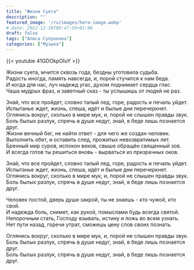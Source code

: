 ```yaml
---
title: "Жизни Суета"
description: ""
featured_image: '/ru/images/hero-image.webp'
# date: 2022-12-30T00:47:59+01:00
draft: false
tags: ["Алиса Супронова"]
categories: ["Музыка"]
---
```


{{< youtube 41GDOkpOIuY >}}

Жизни суета, мчится сквозь года, бездны уготовила судьба.  
Радость иногда, память навсегда, и, порой стучится к нам беда.  
И когда для нас, луч надежд угас, духом поднимает сердца глас.  
Чаша мудрых фраз, и заветный сказ - ты услышишь от людей не раз.

Знай, что все пройдет, словно талый лед, горе, радость и печаль уйдет.  
Испытанье ждет, жизнь, спеша, идёт и былые дни перечеркнет.  
Оглянись вокруг, сколько в мире мук, и, порой не слышен правды звук.  
Боль былых разлук, спрячь в душе недуг, знай, в беде лишь познается друг.  
Жизни вечный бег, не найти ответ - для чего же создан человек.  
Выполнить обет, и оставить след, прожитых невозвратимых лет.  
Бренный мир суров, испокон веков, свыше обращён священный зов.  
И всегда готов ты решиться вновь - вырваться из призрачных оков.

Знай, что все пройдет, словно талый лед, горе, радость и печаль уйдет.  
Испытанье ждет, жизнь, спеша, идёт и былые дни перечеркнет.  
Оглянись вокруг, сколько в мире мук, и, порой не слышен правды звук.  
Боль былых разлук, спрячь в душе недуг, знай, в беде лишь познается друг.  

Человек постой, дверь души закрой, ты не знаешь - кто чужой, кто свой.  
И надежда боль, снимет, как рукой, помыслами будь всегда святой.  
Непорочным стать, Господу взывать, истину и ложь во всем узнать.  
Нет пути назад, горечи утрат, сможешь цену слов своих познать.

Оглянись вокруг, сколько в мире мук, и, порой не слышен правды звук.  
Боль былых разлук, спрячь в душе недуг, знай, в беде лишь познается друг.  
Боль былых разлук, спрячь в душе недуг, знай, в беде лишь познается друг.
